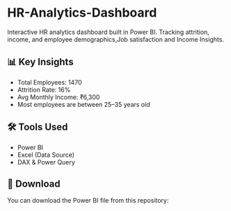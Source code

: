 # HR-Analytics-Dashboard
Interactive HR analytics dashboard built in Power BI. Tracking attrition, income, and employee demographics,Job satisfaction and Income  Insights.
## 📊 Key Insights
- Total Employees: 1470
- Attrition Rate: 16%
- Avg Monthly Income: ₹6,300
- Most employees are between 25–35 years old

## 🛠️ Tools Used
- Power BI
- Excel (Data Source)
- DAX & Power Query
## 📁 Download
You can download the Power BI file from this repository:
